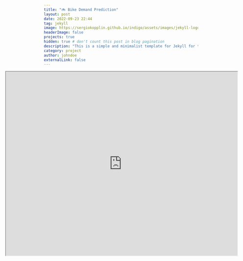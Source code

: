 ```yaml
---
title: "🚲 Bike Demand Prediction"
layout: post
date: 2022-09-23 22:44
tag: jekyll
image: https://sergiokopplin.github.io/indigo/assets/images/jekyll-logo-light-solid.png
headerImage: false
projects: true
hidden: true # don't count this post in blog pagination
description: "This is a simple and minimalist template for Jekyll for those who likes to eat noodles."
category: project
author: johndoe
externalLink: false
---
```


<iframe src="https://dodoturkoz.github.io/nb_htmls/bike_demand_prediction.html" title="do" width="150%" height="600" style="max-width: 150%;margin-left: -25%;"></iframe>
